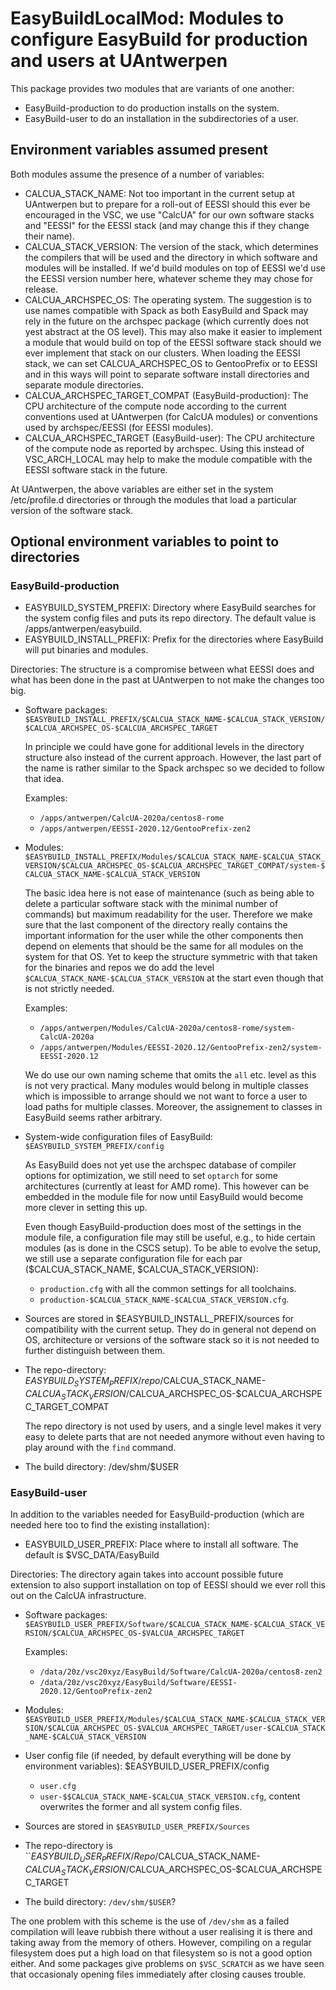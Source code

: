 # EasyBuildLocalMod: Modules to configure EasyBuild for production and users at UAntwerpen

This package provides two modules that are variants of one another:
  * EasyBuild-production to do production installs on the system.
  * EasyBuild-user to do an installation in the subdirectories of a user.

## Environment variables assumed present

Both modules assume the presence of a number of variables:
  * CALCUA_STACK_NAME: Not too important in the current setup at UAntwerpen but to
    prepare for a roll-out of EESSI should this ever be encouraged in the VSC, we use
    "CalcUA" for our own software stacks and "EESSI" for the EESSI stack (and may change
    this if they change their name).
  * CALCUA_STACK_VERSION: The version of the stack, which determines the compilers that
    will be used and the directory in which software and modules will be installed.
    If we'd build modules on top of EESSI we'd use the EESSI version number here, whatever
    scheme they may chose for release.
  * CALCUA_ARCHSPEC_OS: The operating system. The suggestion is to use names compatible with
    Spack as both EasyBuild and Spack may rely in the future on the archspec package
    (which currently does not yest abstract at the OS level). This may also make it
    easier to implement a module that would build on top of the EESSI software stack
    should we ever implement that stack on our clusters. When loading the EESSI stack,
    we can set CALCUA_ARCHSPEC_OS to GentooPrefix or to EESSI and in this ways will
    point to separate software install directories and separate module directories.
  * CALCUA_ARCHSPEC_TARGET_COMPAT (EasyBuild-production): The CPU architecture of the
    compute node according to the current conventions used at UAntwerpen (for CalcUA
    modules) or conventions used by archspec/EESSI (for EESSI modules).
  * CALCUA_ARCHSPEC_TARGET (EasyBuild-user): The CPU architecture of the compute node
    as reported by archspec. Using this instead of VSC_ARCH_LOCAL may help to make
    the module compatible with the EESSI software stack in the future.

At UAntwerpen, the above variables are either set in the system /etc/profile.d
directories or through the modules that load a particular version of the software stack.

## Optional environment variables to point to directories

### EasyBuild-production

  * EASYBUILD_SYSTEM_PREFIX: Directory where EasyBuild searches for the system config
    files and puts its repo directory.
    The default value is /apps/antwerpen/easybuild.
  * EASYBUILD_INSTALL_PREFIX: Prefix for the directories where EasyBuild will put
    binaries and modules.

Directories: The structure is a compromise between what EESSI does and what has been
done in the past at UAntwerpen to not make the changes too big.

  * Software packages: ``$EASYBUILD_INSTALL_PREFIX/$CALCUA_STACK_NAME-$CALCUA_STACK_VERSION/$CALCUA_ARCHSPEC_OS-$CALCUA_ARCHSPEC_TARGET``

    In principle we could have gone for additional levels in the directory structure
    also instead of the current approach. However, the last part of the name is rather
    similar to the Spack archspec so we decided to follow that idea.

    Examples:
      * ``/apps/antwerpen/CalcUA-2020a/centos8-rome``
      * ``/apps/antwerpen/EESSI-2020.12/GentooPrefix-zen2``

  * Modules: ``$EASYBUILD_INSTALL_PREFIX/Modules/$CALCUA_STACK_NAME-$CALCUA_STACK_VERSION/$CALCUA_ARCHSPEC_OS-$CALCUA_ARCHSPEC_TARGET_COMPAT/system-$CALCUA_STACK_NAME-$CALCUA_STACK_VERSION``

    The basic idea here is not ease of maintenance (such as being able to delete
    a particular software stack with the minimal number of commands) but maximum readability
    for the user. Therefore we make sure that the last component of the directory really
    contains the important information for the user while the other components then
    depend on elements that should be the same for all modules on the system for that
    OS. Yet to keep the structure symmetric with that taken for the binaries and
    repos we do add the level ``$CALCUA_STACK_NAME-$CALCUA_STACK_VERSION`` at the
    start even though that is not strictly needed.

    Examples:
      * ``/apps/antwerpen/Modules/CalcUA-2020a/centos8-rome/system-CalcUA-2020a``
      * ``/apps/antwerpen/Modules/EESSI-2020.12/GentooPrefix-zen2/system-EESSI-2020.12``

    We do use our own naming scheme that omits the ``all`` etc. level as this is not
    very practical. Many modules would belong in multiple classes which is impossible
    to arrange should we not want to force a user to load paths for multiple classes.
    Moreover, the assignement to classes in EasyBuild seems rather arbitrary.

  * System-wide configuration files of EasyBuild: ``$EASYBUILD_SYSTEM_PREFIX/config``

    As EasyBuild does not yet use the archspec database of compiler options for optimization,
    we still need to set ``optarch`` for some architectures (currently at least for
    AMD rome). This however can be embedded in the module file for now until EasyBuild
    would become more clever in setting this up.

    Even though EasyBuild-production does most of the settings in the module file,
    a configuration file may still be useful, e.g., to hide certain modules (as is
    done in the CSCS setup). To be able to evolve the setup, we still use a separate
    configuration file for each par ($CALCUA_STACK_NAME, $CALCUA_STACK_VERSION):
      * ``production.cfg`` with all the common settings for all toolchains.
      * ``production-$CALCUA_STACK_NAME-$CALCUA_STACK_VERSION.cfg``.

  * Sources are stored in $EASYBUILD_INSTALL_PREFIX/sources
    for compatibility with the current setup. They do in general not depend on OS,
    architecture or versions of the software stack so it is not needed to further
    distinguish between them.

  * The repo-directory:
    $EASYBUILD_SYSTEM_PREFIX/repo/$CALCUA_STACK_NAME-$CALCUA_STACK_VERSION/$CALCUA_ARCHSPEC_OS-$CALCUA_ARCHSPEC_TARGET_COMPAT

    The repo directory is not used by users, and a single level makes it very easy
    to delete parts that are not needed anymore without even having to play around
    with the ``find`` command.

  * The build directory: /dev/shm/$USER


### EasyBuild-user

In addition to the variables needed for EasyBuild-production (which are needed here
too to find the existing installation):
  * EASYBUILD_USER_PREFIX: Place where to install all software. The default is
    $VSC_DATA/EasyBuild

Directories: The directory again takes into account possible future extension to also
support installation on top of EESSI should we ever roll this out on the CalcUA infrastructure.

  * Software packages: ``$EASYBUILD_USER_PREFIX/Software/$CALCUA_STACK_NAME-$CALCUA_STACK_VERSION/$CALCUA_ARCHSPEC_OS-$VALCUA_ARCHSPEC_TARGET``

    Examples:
      * ``/data/20z/vsc20xyz/EasyBuild/Software/CalcUA-2020a/centos8-zen2``
      * ``/data/20z/vsc20xyz/EasyBuild/Software/EESSI-2020.12/GentooPrefix-zen2``

  * Modules: ``$EASYBUILD_USER_PREFIX/Modules/$CALCUA_STACK_NAME-$CALCUA_STACK_VERSION/$CALCUA_ARCHSPEC_OS-$VALCUA_ARCHSPEC_TARGET/user-$CALCUA_STACK_NAME-$CALCUA_STACK_VERSION``

  * User config file (if needed, by default everything will be done by environment
    variables): $EASYBUILD_USER_PREFIX/config
      * ``user.cfg``
      * ``user-$$CALCUA_STACK_NAME-$CALCUA_STACK_VERSION.cfg``, content overwrites
        the former and all system config files.

  * Sources are stored in ``$EASYBUILD_USER_PREFIX/Sources``

  * The repo-directory is
    ``$EASYBUILD_USER_PREFIX/Repo/$CALCUA_STACK_NAME-$CALCUA_STACK_VERSION/$CALCUA_ARCHSPEC_OS-$CALCUA_ARCHSPEC_TARGET

  * The build directory: ``/dev/shm/$USER``?

The one problem with this scheme is the use of ``/dev/shm`` as a failed compilation
will leave rubbish there without a user realising it is there and taking away from
the memory of others. However, compiling on a regular filesystem does put a high load
on that filesystem so is not a good option either. And some packages give problems
on ``$VSC_SCRATCH`` as we have seen that occasionaly opening files immediately after
closing causes trouble.


